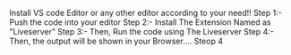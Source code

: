 Install VS code Editor or any other editor according to your need!!
Step 1:-
Push the code into your editor 
Step 2:-
Install The Extension Named as "Liveserver"
Step 3:-
Then, Run the code using The Liveserver
Step 4:-
Then, the output will be shown in your Browser....
Steop 4
